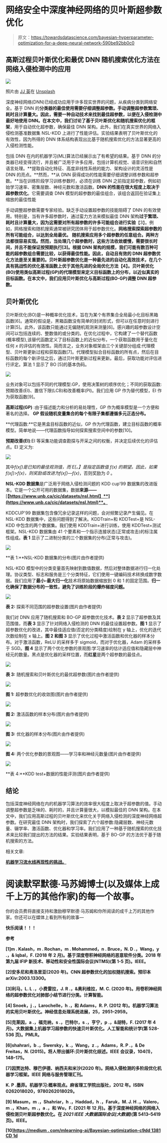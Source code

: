 # 网络安全中深度神经网络的贝叶斯超参数优化

> 原文：<https://towardsdatascience.com/bayesian-hyperparameter-optimization-for-a-deep-neural-network-590be92bb0c0>

## 高斯过程贝叶斯优化和最优 DNN 随机搜索优化方法在网络入侵检测中的应用

![](img/5e62ea1e2034f2df54805c4a81f1fa2e.png)

照片由 [JJ 英](https://unsplash.com/@jjying?utm_source=medium&utm_medium=referral)在 [Unsplash](https://unsplash.com?utm_source=medium&utm_medium=referral)

深度神经网络(DNN)已经成功应用于许多现实世界的问题，从疾病分类到网络安全。基于 DNN 的**分类器的最佳使用需要仔细调整超参数。**手动调整超参数繁琐、耗时且计算量大。因此，需要一种自动技术来找到最佳超参数，以便在入侵检测中最好地使用 DNN。在本文中，我们讨论了基于**贝叶斯优化和随机搜索优化的框架**，用于自动优化超参数，确保最佳 DNN 架构。此外，我们在真实世界的网络入侵检测基准数据集 NSL-KDD 上进行了性能评估。实验结果表明了贝叶斯优化的有效性，因为所得的 DNN 体系结构表现出比基于随机搜索优化的方法显著更高的入侵检测性能。

包括 DNN 在内的机器学习(ML)算法已经展示出了有希望的结果。基于 DNN 的分类器已经变得流行，并且被广泛用于许多应用，包括计算机视觉、语音识别和自然语言处理。**提取自动化特征、高度非线性系统的能力、架构设计的灵活性是 DNN 的亮点。**然而，**从 DNN 获得成功的性能需要仔细调整训练参数和超参数。**当在训练阶段学习训练参数时，必须在训练 DNN 之前指定超参数，例如初始学习速率、密集层数、神经元数和激活函数。**DNN 的性能在很大程度上取决于超参数优化**。它需要调查 DNN 模型的超参数的最佳组合，该组合返回在验证集上缩放的最佳性能

手动调整超参数需要专家经验。缺乏手动设置超参数的技能阻碍了 DNN 的有效使用。特别是，当有许多超参数时，通过蛮力方法来模拟最佳 DNN 架构**过于繁琐、耗时且计算量大，因为这需要对所有超参数的许多可能组合进行实验**【3】。例如，网格搜索和随机搜索通常被研究团体用于超参数优化。**网格搜索探索超参数的所有可能组合，以达到全局最优。** **随机搜索应用多个超参数的任意组合。两种方法都很容易实现。然而，当处理几个超参数时，这些方法收敛缓慢，需要很长时间，并且不能保证按预期执行[3]。根据 DNN 架构的规模，我们可能有数百种可能的超参数组合需要比较，以获得最佳性能。因此，自动且有效的 DNN 超参数优化方法是至关重要的。**贝叶斯超参数优化是一种最先进的自动化高效技术，在几个具有挑战性的优化基准函数上优于其他先进的全局优化方法**【4】。贝叶斯优化(BO)使用类似高斯过程(GP)的代理模型来定义目标函数上的分布，以近似真实的目标函数。在本文中，我们应用贝叶斯优化与高斯过程(BO-GP)调整 DNN 超参数。**

## **贝叶斯优化**

贝叶斯优化(BO)是一种概率优化技术，旨在为某个有界集合全局最小化目标黑箱函数[6]。通常的假设是，黑箱函数没有简单的封闭形式，但可以在任意时刻进行计算[5]。此外，该函数只能通过无偏随机观测来测量[6]。感兴趣的超参数设计空间可以包括连续的、整数值的或分类的。在优化过程中，它构建了一个替代函数(概率模型),该替代函数定义了目标函数上的近似分布，一个获取函数用于量化在任何 *x* 的评估的有效性。简而言之，业务对象框架由三个关键部分组成:代理模型、贝叶斯更新过程和获取函数[7]。代理模型拟合目标函数的所有点，然后在目标函数的每个新评估之后，通过贝叶斯更新过程来更新。最后，获取功能对评估进行评定。算法 1 显示了 BO [5]的基本伪码。

![](img/bf0e4e604f2033dc4e4899b9cbb2ce81.png)

业务对象可以包括不同的代理模型:GP，使用决策树的顺序优化；不同的获取函数:预期改善(EI)、置信下限(LCB)和改善概率(PI)。我们应用 GP 作为替代模型，EI 作为获取函数[9]。

**高斯过程(GP)** :由于描述能力和分析的易处理性，GP 作为概率模型是一个方便和著名的选择。 **GP 假设随机变量集合的每个有限子集都遵循多元正态分布。**

**代理函数:**它是黑盒目标函数的近似，GP 作为代理函数，建立目标函数的概率模型。简单地说——代理函数指导如何探索搜索空间中的参数[10]。

**预期改善(EI)**:EI 等采集功能调查勘探与开采之间的权衡，并决定后续优化的评估点。EI 定义为:

![](img/2d430a2448b217047831c0e9660f5f62.png)

其中*f(x∫)*是已知的最佳观测值，而 *E[。】*是指定函数值 *f(x)* 的期望。因此，如果*f(x∫)>f(x)*，则奖励或改进为*f(x∫)—f(x)*，否则奖励为 *0* 。

**NSL-KDD 数据集**是广泛用于网络入侵检测问题的 KDD cup’99 数据集的改进版本。它是一个公开可用的数据集，数据**来源——**[**【https://www.unb.ca/cic/datasets/nsl.html】**](https://www.unb.ca/cic/datasets/nsl.html)**。**

KDDCUP'99 数据集包含像冗余记录这样的问题，会对频繁记录产生偏见。在 NSL-KDD 数据集中，这些问题得到了解决。KDDTrain+和 KDDTest+是 NSL-KDD 中包含的两个数据集。我们使用 KDDTrain+进行训练，使用 KDDTest+测试框架。NSL-KDD 数据集由 41 个要素和一个指示连接状态(正常或攻击)的标注属性组成。**表 1** 显示了二进制分类的三个数据集的分布(正常与攻击)。

![](img/21d23e2ae05951d7ca8d543fafa3821e.png)

**表 1:**NSL-KDD 数据集的分布(图片由作者提供)

NSL-KDD 模型中的分类变量首先映射到数值数据，然后对整体数据进行归一化处理。协议类型、标志和服务是三个分类特征，它们使用一键编码技术转换成数字数据。我们应用了**最小-最大归一化**技术将原始数据缩放到 0 和 1 的固定范围。**归一化确保了数据分布的一致性，避免了训练阶段的爆炸梯度问题。**

![](img/232c0919679887004f509cf72cacfa99.png)

**表 2:** 探索不同范围的超参数设置(图片由作者提供)

我们对 DNN 应用了随机搜索和 BO-GP 超参数优化技术。**表 2** 显示了超参数及其范围值，而**表 3** 显示了针对网络入侵检测的 DNN 的最佳设置超参数。**图 1** 显示了超参数优化的改进，其中最佳适应值(否定的分类精度)绘制在 y 轴上，优化的迭代次数绘制在 x 轴上。**图 2 和图 3** 显示了优化过程中激活函数和优化器的样本分布。对于激活函数，ReLU 的采样多于 sigmoid，而对于优化器，Adam 的采样多于 SGD。**图 4** 显示了两个优化参数的景观图:学习速率的估计适应值和隐藏层中神经元的数量。黑点是优化器的采样位置，而**红星**是两个超参数的最佳点。

![](img/d156e002a7a5ad8f12d6e6d3e4263482.png)

**表 3:** 随机搜索和贝叶斯优化的最优超参数(图片由作者提供)

![](img/9edf6a81f5b0b7d39c088381dc3004c8.png)

**图 1:** 超参数优化的收敛图(图片由作者提供)

![](img/306407bc510727288365949e9fd65d43.png)

**图 2:** 激活函数的样本分布(图片由作者提供)

![](img/f4ee959e9e3cd9fb996d315304609a93.png)

**图 3:** 优化器的样本分布(图片由作者提供)

![](img/939e5921794e926fa1454b0ab374773e.png)

**图 4:** 两个优化参数的景观图——学习率和神经元数量(图片由作者提供)

![](img/613cf9f2de7c883a787363e2b75d7eb1.png)

**表 4:**KDD test+数据的性能评测(图片由作者提供)

## 结论

包括深度神经网络在内的机器学习算法的效率很大程度上取决于超参数的值。手动调整超参数是乏味的、耗时的，并且计算量很大，以模拟最佳的 DNN 架构。在本文中，我们应用高斯过程的贝叶斯优化来优化关于网络入侵检测的深度神经网络超参数。在研究最佳 DNN 架构时，我们探索了六个超参数:隐藏层数、神经元数量、辍学率、激活函数、优化器和学习率。我们应用了一种基于随机搜索的优化技术来比较我们提出的方法的结果。实验结果表明，基于 BO-GP 的方法优于基于随机搜索的方法。

相关文章:

[**机器学习流水线再现性的挑战。**](https://medium.com/p/3b4ca7b975c8)

# 阅读默罕默德·马苏姆博士(以及媒体上成千上万的其他作家)的每一个故事。

你的会员费将直接支持和激励穆罕默德·马苏姆和你所阅读的成千上万的其他作家。你还可以在媒体上看到所有的故事—[](https://masum-math8065.medium.com/membership)

**快乐阅读！！！**

****参考****

**[1]m . Kalash，m . Rochan，m . Mohammed，n . Bruce，N. D .，Wang，y .，& Iqbal，F. (2018 年 2 月)。基于深度卷积神经网络的恶意软件分类。2018 年第九届 IFIP 新技术、移动性和安全性国际会议(NTMS)(第 1-5 页)。IEEE。**

**[2]安多尼和弗洛里亚(2020 年)。CNN 超参数优化的加权随机搜索。预印本 arXiv:2003.13300。**

**[3]利马，L. L .，小费雷拉，J. R .，&奥利维拉，M. C. (2020 年)。用卷积神经网络的超参数优化对肺部小结节进行分类。计算智能。**

**[4] Snoek，j .，Larochelle，h .，和 Adams，R. P. (2012 年)。机器学习算法的实用贝叶斯优化。神经信息处理系统进展，25，2951–2959。**

**[5]克莱因，a .，福克纳，s .，巴特尔，s .，亨宁，p .，&胡特，F. (2017 年 4 月)。大数据集上机器学习超参数的快速贝叶斯优化。人工智能和统计学(第 528-536 页)。PMLR。**

**[6]shahrari，b .，Swersky，k .，Wang，z .，Adams，R. P .，& De Freitas，N. (2015)。将人带出循环:贝叶斯优化综述。IEEE 会议录，104(1)，148–175。**

**[7]因贾达特、穆巴伊德、纳西夫和米沙(2020 年)。网络入侵检测的多阶段优化机器学习框架。IEEE 网络与服务管理汇刊。**

**K. P .墨菲。机器学习:概率观点。麻省理工学院出版社，2012 年。ISBN 0262018020，9780262018029。**

**[9] Masum，m .，Shahriar，h .，Haddad，h .，Faruk，M. J. H .，Valero，m .，Khan，m .，a .，和 Wu，F. (2021 年 12 月)。基于深度神经网络的网络入侵检测贝叶斯超参数优化。在 *2021 IEEE 大数据国际会议(大数据)*(第 5413–5419 页)。IEEE。**

**[10][https://medium . com/mlearning-ai/Bayesian-optimization-c9dd 1381 CD 1d](https://medium.com/mlearning-ai/bayesian-optimization-c9dd1381cd1d)**